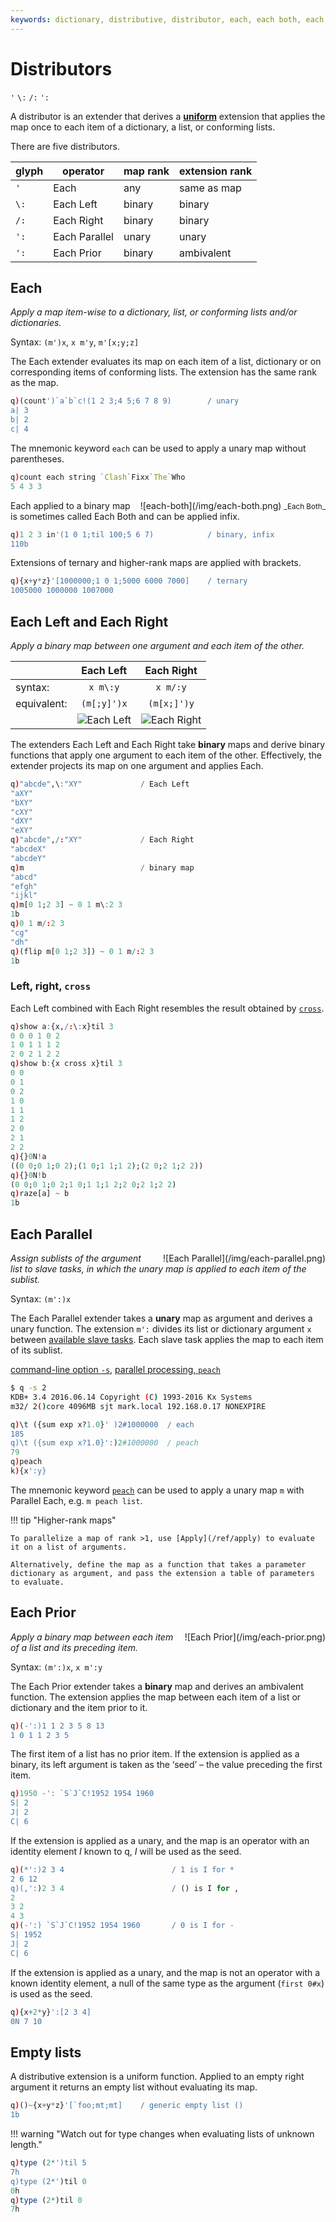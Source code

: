 ```yaml
---
keywords: dictionary, distributive, distributor, each, each both, each left, each parallel, each prior, each right, extension, kdb+, keyword, map, mnemonic, operator, q, unary
---
```


# Distributors

`'` `\:` `/:` `':` 

A distributor is an extender that derives a [**uniform**](../basics/glossary.md) extension that applies the map once to each item of a dictionary, a list, or conforming lists. 

There are five distributors. 

glyph | operator      | map rank | extension rank
------|---------------|----------|----------------
`'`   | Each          | any      | same as map
`\:`  | Each Left     | binary   | binary
`/:`  | Each Right    | binary   | binary
`':`  | Each Parallel | unary    | unary
`':`  | Each Prior    | binary   | ambivalent


## Each

_Apply a map item-wise to a dictionary, list, or conforming lists and/or dictionaries._

Syntax: `(m')x`, `x m'y`, `m'[x;y;z]`

The Each extender evaluates its map on each item of a list, dictionary or on corresponding items of conforming lists. The extension has the same rank as the map. 

```q
q)(count')`a`b`c!(1 2 3;4 5;6 7 8 9)        / unary 
a| 3
b| 2
c| 4
```

The mnemonic keyword `each` can be used to apply a unary map without parentheses.

```q
q)count each string `Clash`Fixx`The`Who
5 4 3 3
```

<div markdown="1" style="float: right; margin-left: 1em; text-align: center;">
![each-both](/img/each-both.png)  
<small>_Each Both_</small>
</div>

Each applied to a binary map is sometimes called Each Both and can be applied infix.

```q
q)1 2 3 in'(1 0 1;til 100;5 6 7)            / binary, infix 
110b
```

Extensions of ternary and higher-rank maps are applied with brackets.

```q
q){x+y*z}'[1000000;1 0 1;5000 6000 7000]    / ternary
1005000 1000000 1007000
```


## Each Left and Each Right

_Apply a binary map between one argument and each item of the other._


&nbsp;      | Each Left | Each Right
------------|:--------:|:----------:
syntax:     | `x m\:y`  |  `x m/:y`
equivalent: | `(m[;y]')x` | `(m[x;]')y`
&nbsp;      | ![Each Left](/img/each-left.png) | ![Each Right](/img/each-right.png)

The extenders Each Left and Each Right take **binary** maps and derive binary functions that apply one argument to each item of the other. Effectively, the extender projects its map on one argument and applies Each.

```q
q)"abcde",\:"XY"             / Each Left
"aXY"
"bXY"
"cXY"
"dXY"
"eXY"
q)"abcde",/:"XY"             / Each Right
"abcdeX"
"abcdeY"
q)m                          / binary map
"abcd"
"efgh"
"ijkl"
q)m[0 1;2 3] ~ 0 1 m\:2 3
1b
q)0 1 m/:2 3
"cg"
"dh"
q)(flip m[0 1;2 3]) ~ 0 1 m/:2 3
1b
```


### Left, right, `cross`

Each Left combined with Each Right resembles the result obtained by [`cross`](cross.md).

```q
q)show a:{x,/:\:x}til 3
0 0 0 1 0 2
1 0 1 1 1 2
2 0 2 1 2 2
q)show b:{x cross x}til 3
0 0
0 1
0 2
1 0
1 1
1 2
2 0
2 1
2 2
q){}0N!a
((0 0;0 1;0 2);(1 0;1 1;1 2);(2 0;2 1;2 2))
q){}0N!b
(0 0;0 1;0 2;1 0;1 1;1 2;2 0;2 1;2 2)
q)raze[a] ~ b
1b
```


## Each Parallel

<div markdown="1" style="float: right; margin-left: 1em;">
![Each Parallel](/img/each-parallel.png)
</div>

_Assign sublists of the argument list to slave tasks, in which the unary map is applied to each item of the sublist._


Syntax: `(m':)x`

The Each Parallel extender takes a **unary** map as argument and derives a unary function. The extension `m':` divides its list or dictionary argument `x` between [available slave tasks](../basics/cmdline.md#-s-slaves). Each slave task applies the map to each item of its sublist. 

<i class="far fa-hand-point-right"></i> 
[command-line option `-s`](../basics/cmdline.md#-s-slaves), 
[parallel processing, `peach`](../basics/peach.md)

```bash
$ q -s 2
KDB+ 3.4 2016.06.14 Copyright (C) 1993-2016 Kx Systems
m32/ 2()core 4096MB sjt mark.local 192.168.0.17 NONEXPIRE
```

```q
q)\t ({sum exp x?1.0}' )2#1000000  / each
185
q)\t ({sum exp x?1.0}':)2#1000000  / peach
79
q)peach
k){x':y}
```

The mnemonic keyword [`peach`](../basics/peach.md) can be used to apply a unary map `m` with Parallel Each, e.g. `m peach list`.

!!! tip "Higher-rank maps"

    To parallelize a map of rank >1, use [Apply](/ref/apply) to evaluate it on a list of arguments.

    Alternatively, define the map as a function that takes a parameter dictionary as argument, and pass the extension a table of parameters to evaluate.


## Each Prior

<div markdown="1" style="float: right; margin-left: 1em; z-index: 3">
![Each Prior](/img/each-prior.png)
</div>

_Apply a binary map between each item of a list and its preceding item._

Syntax: `(m':)x`, `x m':y`

The Each Prior extender takes a **binary** map and derives an ambivalent function.
The extension applies the map between each item of a list or dictionary and the item prior to it.

```q
q)(-':)1 1 2 3 5 8 13
1 0 1 1 2 3 5
```

The first item of a list has no prior item. 
If the extension is applied as a binary, its left argument is taken as the ‘seed’ – the value preceding the first item. 

```q
q)1950 -': `S`J`C!1952 1954 1960
S| 2
J| 2
C| 6
```

If the extension is applied as a unary, and the map is an operator with an identity element $I$ known to q, $I$ will be used as the seed.

```q
q)(*':)2 3 4                        / 1 is I for *
2 6 12
q)(,':)2 3 4                        / () is I for ,
2
3 2
4 3
q)(-':) `S`J`C!1952 1954 1960       / 0 is I for -
S| 1952
J| 2
C| 6
```

If the extension is applied as a unary, and the map is not an operator with a known identity element, a null of the same type as the argument (`first 0#x`) is used as the seed.

```q
q){x+2*y}':[2 3 4]
0N 7 10
```


## Empty lists

A distributive extension is a uniform function. Applied to an empty right argument it returns an empty list without evaluating its map.

```q
q)()~{x+y*z}'[`foo;mt;mt]    / generic empty list ()
1b
```

!!! warning "Watch out for type changes when evaluating lists of unknown length."

```q
q)type (2*')til 5
7h
q)type (2*')til 0
0h
q)type (2*)til 0
7h
```


